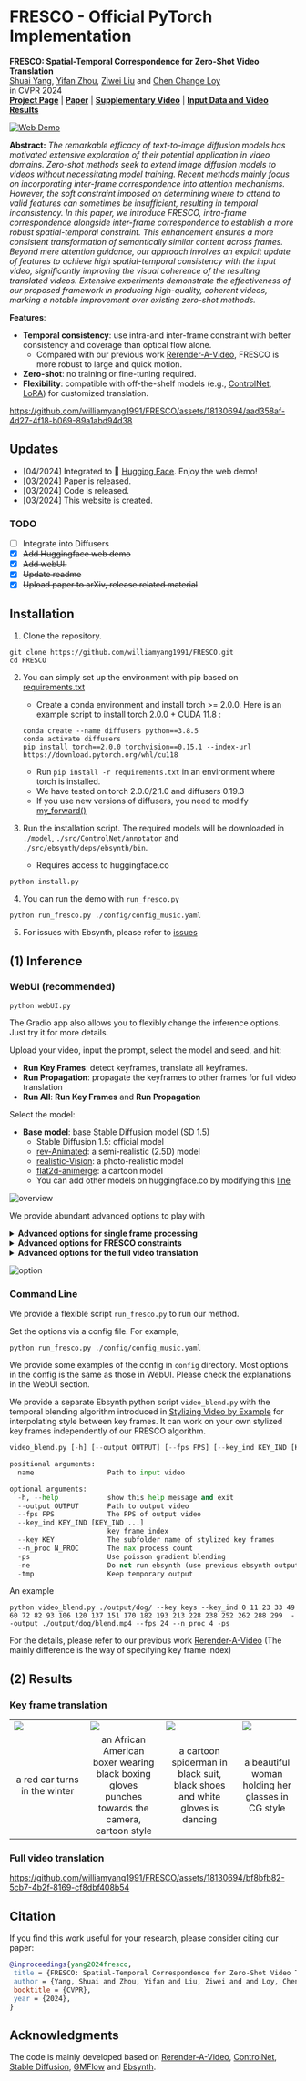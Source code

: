 # FRESCO - Official PyTorch Implementation


**FRESCO: Spatial-Temporal Correspondence for Zero-Shot Video Translation**<br>
[Shuai Yang](https://williamyang1991.github.io/), [Yifan Zhou](https://zhouyifan.net/), [Ziwei Liu](https://liuziwei7.github.io/) and [Chen Change Loy](https://www.mmlab-ntu.com/person/ccloy/)<br>
in CVPR 2024 <br>
[**Project Page**](https://www.mmlab-ntu.com/project/fresco/) | [**Paper**](https://arxiv.org/abs/2403.12962) | [**Supplementary Video**](https://youtu.be/jLnGx5H-wLw) | [**Input Data and Video Results**](https://drive.google.com/file/d/12BFx3hp8_jp9m0EmKpw-cus2SABPQx2Q/view?usp=sharing) <br>

<a href="https://huggingface.co/spaces/PKUWilliamYang/FRESCO"><img src="https://huggingface.co/datasets/huggingface/badges/raw/main/open-in-hf-spaces-sm-dark.svg" alt="Web Demo"></a> 

**Abstract:** *The remarkable efficacy of text-to-image diffusion models has motivated extensive exploration of their potential application in video domains.
Zero-shot methods seek to extend image diffusion models to videos without necessitating model training.
Recent methods mainly focus on incorporating inter-frame correspondence into attention mechanisms. However, the soft constraint imposed on determining where to attend to valid features can sometimes be insufficient, resulting in temporal inconsistency.
In this paper, we introduce FRESCO, intra-frame correspondence alongside inter-frame correspondence to establish a more robust spatial-temporal constraint. This enhancement ensures a more consistent transformation of semantically similar content across frames. Beyond mere attention guidance, our approach involves an explicit update of features to achieve high spatial-temporal consistency with the input video, significantly improving the visual coherence of the resulting translated videos.
Extensive experiments demonstrate the effectiveness of our proposed framework in producing high-quality, coherent videos, marking a notable improvement over existing zero-shot methods.*

**Features**:<br>
- **Temporal consistency**: use intra-and inter-frame constraint with better consistency and coverage than optical flow alone.
    - Compared with our previous work [Rerender-A-Video](https://github.com/williamyang1991/Rerender_A_Video), FRESCO is more robust to large and quick motion.
- **Zero-shot**: no training or fine-tuning required.
- **Flexibility**: compatible with off-the-shelf models (e.g., [ControlNet](https://github.com/lllyasviel/ControlNet), [LoRA](https://civitai.com/)) for customized translation.

https://github.com/williamyang1991/FRESCO/assets/18130694/aad358af-4d27-4f18-b069-89a1abd94d38


## Updates
- [04/2024] Integrated to 🤗 [Hugging Face](https://huggingface.co/spaces/PKUWilliamYang/FRESCO). Enjoy the web demo!
- [03/2024] Paper is released.
- [03/2024] Code is released.
- [03/2024] This website is created.

### TODO
- [ ] Integrate into Diffusers
- [x] ~~Add Huggingface web demo~~
- [x] ~~Add webUI.~~
- [x] ~~Update readme~~
- [x] ~~Upload paper to arXiv, release related material~~

## Installation

1. Clone the repository. 

```shell
git clone https://github.com/williamyang1991/FRESCO.git
cd FRESCO
```

2. You can simply set up the environment with pip based on [requirements.txt](https://github.com/williamyang1991/FRESCO/blob/main/requirements.txt)
    - Create a conda environment and install torch >= 2.0.0. Here is an example script to install torch 2.0.0 + CUDA 11.8 :
    ```
    conda create --name diffusers python==3.8.5
    conda activate diffusers
    pip install torch==2.0.0 torchvision==0.15.1 --index-url https://download.pytorch.org/whl/cu118
    ```
    - Run `pip install -r requirements.txt` in an environment where torch is installed.
    - We have tested on torch 2.0.0/2.1.0 and diffusers 0.19.3
    - If you use new versions of diffusers, you need to modify [my_forward()](https://github.com/williamyang1991/FRESCO/blob/fb991262615665de88f7a8f2cc903d9539e1b234/src/diffusion_hacked.py#L496)

3. Run the installation script. The required models will be downloaded in `./model`, `./src/ControlNet/annotator` and `./src/ebsynth/deps/ebsynth/bin`.
    - Requires access to huggingface.co

```shell
python install.py
```

4. You can run the demo with `run_fresco.py`

```shell
python run_fresco.py ./config/config_music.yaml
```

5. For issues with Ebsynth, please refer to [issues](https://github.com/williamyang1991/Rerender_A_Video#issues)


## (1) Inference

### WebUI (recommended)

```
python webUI.py
```
The Gradio app also allows you to flexibly change the inference options. Just try it for more details. 

Upload your video, input the prompt, select the model and seed, and hit:
- **Run Key Frames**: detect keyframes, translate all keyframes.
- **Run Propagation**: propagate the keyframes to other frames for full video translation
- **Run All**: **Run Key Frames** and **Run Propagation**

Select the model:
- **Base model**: base Stable Diffusion model (SD 1.5)
    - Stable Diffusion 1.5: official model
    - [rev-Animated](https://huggingface.co/stablediffusionapi/rev-animated): a semi-realistic (2.5D) model
    - [realistic-Vision](https://huggingface.co/SG161222/Realistic_Vision_V2.0): a photo-realistic model
    - [flat2d-animerge](https://huggingface.co/stablediffusionapi/flat-2d-animerge): a cartoon model
    - You can add other models on huggingface.co by modifying this [line](https://github.com/williamyang1991/FRESCO/blob/1afcca9c7b1bc1ac68254f900be9bd768fbb6988/webUI.py#L362) 
   
![overview](https://github.com/williamyang1991/FRESCO/assets/18130694/6ce5d54e-b020-4e43-95e7-72ab1783f482)

We provide abundant advanced options to play with

</details>

<details id="option1">
<summary> <b>Advanced options for single frame processing</b></summary>

1. **Frame resolution**: resize the short side of the video to 512.
2. ControlNet related:
   - **ControlNet strength**: how well the output matches the input control edges
   - **Control type**: HED edge, Canny edge, Depth map
   - **Canny low/high threshold**: low values for more edge details
3. SDEdit related:
   - **Denoising strength**: repaint degree (low value to make the output look more like the original video)
   - **Preserve color**: preserve the color of the original video
4. SD related:
   - **Steps**: denoising step
   - **CFG scale**: how well the output matches the prompt
   - **Added prompt/Negative prompt**: supplementary prompts
5. FreeU related:
   - **FreeU first/second-stage backbone factor**: =1 do nothing; >1 enhance output color and details
   - **FreeU first/second-stage skip factor**: =1 do nothing; <1 enhance output color and details

</details>

<details id="option2">
<summary> <b>Advanced options for FRESCO constraints</b></summary>

1. Keyframe related
   - **Number of frames**: Total frames to be translated
   - **Number of frames in a batch**: To avoid out-of-memory, use small batch size
   - **Min keyframe interval (s_min)**: The keyframes will be detected at least every s_min frames
   - **Max keyframe interval (s_max)**: The keyframes will be detected at most every s_max frames
2. FRESCO constraints
   - FRESCO-guided Attention:
     - **spatial-guided attention**: Check to enable spatial-guided attention
     - **cross-frame attention**: Check to enable efficient cross-frame attention
     - **temporal-guided attention**: Check to enable temporal-guided attention
   - FRESCO-guided optimization:
     - **spatial-guided optimization**: Check to enable spatial-guided optimization
     - **temporal-guided optimization**: Check to enable temporal-guided optimization
3. **Background smoothing**: Check to enable background smoothing (best for static background)
   
</details>

<details id="option3">
<summary> <b>Advanced options for the full video translation</b></summary>

1. **Gradient blending**: apply Poisson Blending to reduce ghosting artifacts. May slow the process and increase flickers.
2. **Number of parallel processes**: multiprocessing to speed up the process. Large value (4) is recommended.
</details>

![option](https://github.com/williamyang1991/FRESCO/assets/18130694/72600758-1dff-4b7c-8f3f-65ee3909f8f6)

### Command Line

We provide a flexible script `run_fresco.py` to run our method.

Set the options via a config file. For example,
```shell
python run_fresco.py ./config/config_music.yaml
```
We provide some examples of the config in `config` directory.
Most options in the config is the same as those in WebUI.
Please check the explanations in the WebUI section.

We provide a separate Ebsynth python script `video_blend.py` with the temporal blending algorithm introduced in
[Stylizing Video by Example](https://dcgi.fel.cvut.cz/home/sykorad/ebsynth.html) for interpolating style between key frames.
It can work on your own stylized key frames independently of our FRESCO algorithm.

```python
video_blend.py [-h] [--output OUTPUT] [--fps FPS] [--key_ind KEY_IND [KEY_IND ...]] [--key KEY] [--n_proc N_PROC] [-ps] [-ne] [-tmp] name

positional arguments:
  name                  Path to input video

optional arguments:
  -h, --help            show this help message and exit
  --output OUTPUT       Path to output video
  --fps FPS             The FPS of output video
  --key_ind KEY_IND [KEY_IND ...]
                        key frame index
  --key KEY             The subfolder name of stylized key frames
  --n_proc N_PROC       The max process count
  -ps                   Use poisson gradient blending
  -ne                   Do not run ebsynth (use previous ebsynth output)
  -tmp                  Keep temporary output
```
An example
```
python video_blend.py ./output/dog/ --key keys --key_ind 0 11 23 33 49 60 72 82 93 106 120 137 151 170 182 193 213 228 238 252 262 288 299  --output ./output/dog/blend.mp4 --fps 24 --n_proc 4 -ps
```

For the details, please refer to our previous work [Rerender-A-Video](https://github.com/williamyang1991/Rerender_A_Video/tree/main?tab=readme-ov-file#our-ebsynth-implementation) (The mainly difference is the way of specifying key frame index)

## (2) Results

### Key frame translation

<table class="center">
<tr>
  <td><img src="https://github.com/williamyang1991/FRESCO/assets/18130694/e8d5776a-37c5-49ae-8ab4-15669df6f572" raw=true></td>
  <td><img src="https://github.com/williamyang1991/FRESCO/assets/18130694/8a792af6-555c-4e82-ac1e-5c2e1ee35fdb" raw=true></td>
  <td><img src="https://github.com/williamyang1991/FRESCO/assets/18130694/10f9a964-85ac-4433-84c5-1611a6c2c434" raw=true></td>
  <td><img src="https://github.com/williamyang1991/FRESCO/assets/18130694/0ec0fbf9-90dd-4d8b-964d-945b5f6687c2" raw=true></td>
</tr>
<tr>
  <td width=26.5% align="center">a red car turns in the winter</td>
  <td width=26.5% align="center">an African American boxer wearing black boxing gloves punches towards the camera, cartoon style</td>
  <td width=26.5% align="center">a cartoon spiderman in black suit, black shoes and white gloves is dancing</td>
  <td width=20.5% align="center">a beautiful woman holding her glasses in CG style</td>
</tr>
</table>


### Full video translation

https://github.com/williamyang1991/FRESCO/assets/18130694/bf8bfb82-5cb7-4b2f-8169-cf8dbf408b54

## Citation

If you find this work useful for your research, please consider citing our paper:

```bibtex
@inproceedings{yang2024fresco,
 title = {FRESCO: Spatial-Temporal Correspondence for Zero-Shot Video Translation},
 author = {Yang, Shuai and Zhou, Yifan and Liu, Ziwei and and Loy, Chen Change},
 booktitle = {CVPR},
 year = {2024},
}
```

## Acknowledgments

The code is mainly developed based on [Rerender-A-Video](https://github.com/williamyang1991/Rerender_A_Video), [ControlNet](https://github.com/lllyasviel/ControlNet), [Stable Diffusion](https://github.com/Stability-AI/stablediffusion), [GMFlow](https://github.com/haofeixu/gmflow) and [Ebsynth](https://github.com/jamriska/ebsynth).



